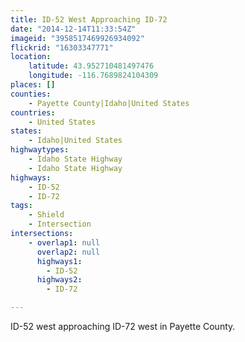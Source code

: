 ```yaml
---
title: ID-52 West Approaching ID-72
date: "2014-12-14T11:33:54Z"
imageid: "3958517469926934092"
flickrid: "16303347771"
location:
    latitude: 43.952710481497476
    longitude: -116.7689824104309
places: []
counties:
    - Payette County|Idaho|United States
countries:
    - United States
states:
    - Idaho|United States
highwaytypes:
    - Idaho State Highway
    - Idaho State Highway
highways:
    - ID-52
    - ID-72
tags:
    - Shield
    - Intersection
intersections:
    - overlap1: null
      overlap2: null
      highways1:
        - ID-52
      highways2:
        - ID-72

---
```

ID-52 west approaching ID-72 west in Payette County.